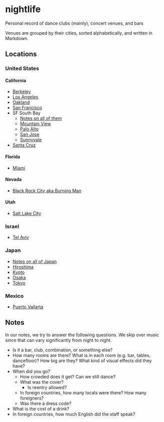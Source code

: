 # nightlife
Personal record of dance clubs (mainly), concert venues, and bars

Venues are grouped by their cities, sorted alphabetically, and written in Markdown.

## Locations
### United States
#### California
- [Berkeley](cities/california_berkeley.md)
- [Los Angeles](cities/california_los-angeles.md)
- [Oakland](cities/california_oakland.md)
- [San Francisco](cities/california_san-francisco.md)
- SF South Bay
  - [Notes on all of them](cities/california_sf-south-bay-notes.md)
  - [Mountain View](cities/california_mountain-view.md)
  - [Palo Alto](cities/california_palo-alto.md)
  - [San Jose](cities/california_san-jose.md)
  - [Sunnyvale](cities/california_sunnyvale.md)
- [Santa Cruz](cities/california_santa-cruz.md)

#### Florida
- [Miami](cities/florida_miami.md)

#### Nevada
- [Black Rock City aka Burning Man](cities/nevada_black-rock-city.md)

#### Utah
- [Salt Lake City](cities/utah_salt-lake-city.md)

### Israel
- [Tel Aviv](cities/israel_tel-aviv.md)

### Japan
- [Notes on all of Japan](cities/japan_notes.md)
- [Hiroshima](cities/japan_hiroshima.md)
- [Kyoto](cities/japan_kyoto.md)
- [Osaka](cities/japan_osaka.md)
- [Tokyo](cities/japan_tokyo.md)

### Mexico
- [Puerto Vallarta](cities/mexico_puerto-vallarta.md)

## Notes
In our notes, we try to answer the following questions. We skip over music since that can vary significantly from night to night.

- Is it a bar, club, combination, or something else?
- How many rooms are there? What is in each room (e.g. bar, tables, dancefloor)? How big are they? What kind of visual effects did they have?
- When did you go?
  - How crowded does it get? Can we still dance?
  - What was the cover?
    - Is reentry allowed?
  - In foreign countries, how many locals were there? How many foreigners?
  - Was there a dress code?
- What is the cost of a drink?
- In foreign countries, how much English did the staff speak?

